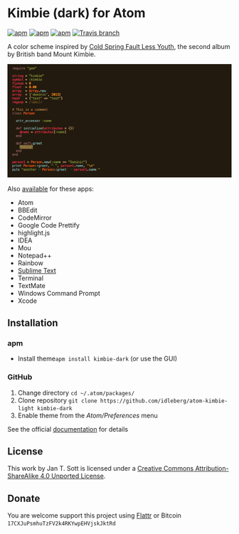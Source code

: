 # Kimbie (dark) for Atom

[![apm](https://img.shields.io/apm/l/kimbie-dark.svg?style=flat-square)](https://atom.io/themes/kimbie-dark)
[![apm](https://img.shields.io/apm/v/kimbie-dark.svg?style=flat-square)](https://atom.io/themes/kimbie-dark)
[![apm](https://img.shields.io/apm/dm/kimbie-dark.svg?style=flat-square)](https://atom.io/themes/kimbie-dark)
[![Travis branch](https://img.shields.io/travis/idleberg/atom-kimbie-dark/master.svg?style=flat-square)](https://travis-ci.org/idleberg/atom-kimbie-dark)

A color scheme inspired by [Cold Spring Fault Less Youth](http://www.discogs.com/Mount-Kimbie-Cold-Spring-Fault-Less-Youth/master/561611), the second album by British band Mount Kimbie.

![Screenshot](https://raw.githubusercontent.com/idleberg/atom-kimbie-dark/master/screenshot.png)

Also [available](https://github.com/search?q=%40idleberg+kimbie) for these apps:

* Atom
* BBEdit
* CodeMirror
* Google Code Prettify
* highlight.js
* IDEA
* Mou
* Notepad++
* Rainbow
* [Sublime Text](https://github.com/idleberg/Kimbie.tmTheme)
* Terminal
* TextMate
* Windows Command Prompt
* Xcode

## Installation

### apm

* Install theme`apm install kimbie-dark` (or use the GUI)

### GitHub

1. Change directory `cd ~/.atom/packages/`
2. Clone repository `git clone https://github.com/idleberg/atom-kimbie-light kimbie-dark`
3. Enable theme from the *Atom/Preferences* menu

See the official [documentation](https://atom.io/docs/latest/converting-a-text-mate-theme) for details

## License

This work by Jan T. Sott is licensed under a [Creative Commons Attribution-ShareAlike 4.0 Unported License](http://creativecommons.org/licenses/by-sa/4.0/deed.en_US).

## Donate

You are welcome support this project using [Flattr](https://flattr.com/submit/auto?user_id=idleberg&url=https://github.com/idleberg/atom-kimbie-dark) or Bitcoin `17CXJuPsmhuTzFV2k4RKYwpEHVjskJktRd`